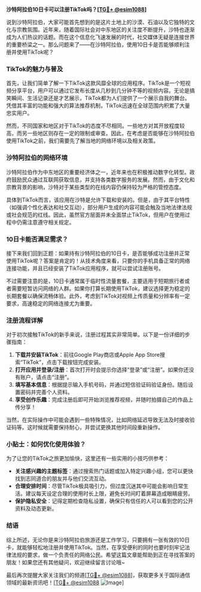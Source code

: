 **沙特阿拉伯10日卡可以注册TikTok吗？[[TG💪+ @esim1088](https://t.me/s/esim1088)]**

说到沙特阿拉伯，大家可能首先想到的是这片土地上的沙漠、石油以及它独特的文化与宗教氛围。近年来，随着国际社会对中东地区的关注度不断提升，沙特也逐渐成为人们热议的话题。而在这个信息化飞速发展的时代，社交媒体无疑是连接世界的重要桥梁之一。那么问题来了——在沙特阿拉伯，使用10日卡是否能够顺利注册并使用TikTok呢？

### TikTok的魅力与普及

首先，让我们简单了解一下TikTok这款风靡全球的应用程序。TikTok是一个短视频分享平台，用户可以通过它发布长度从几秒到几分钟不等的视频内容。无论是搞笑瞬间、生活记录还是才艺展示，TikTok都为人们提供了一个展示自我的舞台。凭借其丰富的功能和强大的算法推荐机制，TikTok迅速在全球范围内积累了大量忠实用户。

然而，不同国家和地区对于TikTok的态度不尽相同。一些地方对其开放程度较高，而另一些地区则存在一定的限制或审查。因此，在考虑是否能够在沙特阿拉伯使用TikTok之前，我们需要先了解当地的网络环境以及相关政策。

### 沙特阿拉伯的网络环境

沙特阿拉伯作为中东地区的重要经济体之一，近年来也在积极推动数字化转型。政府鼓励民众通过互联网获取信息，并支持各类数字服务的发展。然而，由于文化和宗教背景的影响，沙特对于某些类型的在线内容仍保持较为严格的管控态度。

具体到TikTok而言，该应用在沙特是允许下载和安装的。但是，由于其平台特性（如强调个性化表达和社交互动），部分用户生成的内容可能会触及当地法律法规或社会规范的红线。因此，虽然官方层面并未全面禁止TikTok，但用户在使用过程中仍需注意遵守相关规定。

### 10日卡能否满足需求？

接下来我们回到正题：如果持有沙特阿拉伯的10日卡，是否能够成功注册并正常使用TikTok呢？答案是肯定的！从技术角度来看，只要你的手机具备正常的网络连接功能，并且已经安装了TikTok应用程序，就可以尝试注册账号。

不过需要注意的是，10日卡通常属于临时性流量套餐，主要适用于短期旅行者或者需要短暂访问网络的人群。如果你打算长期使用TikTok，建议选择更为稳定的长期套餐以确保流畅体验。此外，考虑到TikTok对视频上传质量和分辨率有一定要求，高速稳定的网络连接尤为重要。

### 注册流程详解

对于初次接触TikTok的新手来说，注册过程其实非常简单。以下是一份详细的步骤指南：

1. **下载并安装TikTok**：前往Google Play商店或Apple App Store搜索“TikTok”，点击下载按钮完成安装。
2. **打开应用并登录/注册**：首次打开时会提示你选择“登录”或“注册”。如果你还没有账户，请点击“注册”。
3. **填写基本信息**：根据提示输入手机号码，并通过短信验证码验证身份。随后设置密码并完善个人资料。
4. **享受创作乐趣**：完成注册后即可开始浏览推荐视频，并随时拍摄自己的作品上传分享！

当然，在实际操作中可能会遇到一些特殊情况，比如网络延迟导致无法及时接收验证码等。这时候就需要保持耐心，并尝试更换其他时间段重新操作。

### 小贴士：如何优化使用体验？

为了让您的TikTok之旅更加愉快，这里还有一些实用的小技巧供参考：

- **关注感兴趣的主题标签**：通过搜索热门话题或加入特定兴趣小组，您可以更快找到志同道合的朋友并与他们交流互动。
- **合理安排时间**：尽管TikTok极具吸引力，但过度沉迷其中可能会影响日常生活。建议每天设定合理的使用时长上限，避免长时间盯着屏幕造成眼睛疲劳。
- **保护隐私安全**：记得定期检查隐私设置，确保只有信任的人可以看到您的公开资料及动态更新。

### 结语

综上所述，无论你是来沙特阿拉伯旅游还是工作学习，只要拥有一张有效的10日卡，就能够轻松地注册并使用TikTok。当然，在享受便利的同时也要时刻牢记法律法规的要求，做一个负责任的网络公民。希望这篇文章能帮助到正在寻找答案的朋友！如果您还有其他疑问，欢迎继续留言讨论哦~

最后再次提醒大家关注我们的频道[[TG💪+ @esim1088](https://t.me/s/esim1088)]，获取更多关于国际通信领域的最新资讯吧！[[TG💪+ @esim1088](https://t.me/s/esim1088) ![Image](https://i.postimg.cc/4NQfJmqS/Snipaste-2025-05-13-00-14-12.png)]